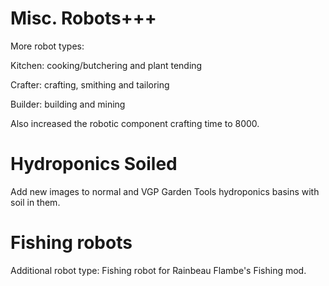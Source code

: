 # Misc. Robots+++
More robot types:

Kitchen: cooking/butchering and plant tending

Crafter: crafting, smithing and tailoring

Builder: building and mining


Also increased the robotic component crafting time to 8000.

# Hydroponics Soiled
Add new images to normal and VGP Garden Tools hydroponics basins with soil in them.

# Fishing robots
Additional robot type:
Fishing robot for Rainbeau Flambe's Fishing mod.
